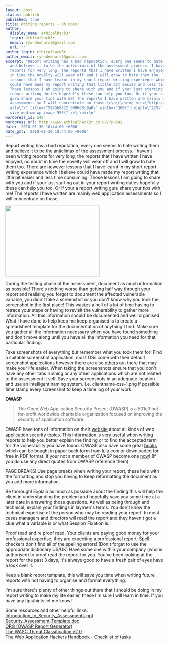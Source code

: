 ```yaml
---
layout: post
status: publish
published: true
title: Writing reports - Oh noes!
author:
  display_name: ethicalhack3r
  login: ethicalhack3r
  email: ryandewhurst@gmail.com
  url: ''
author_login: ethicalhack3r
author_email: ryandewhurst@gmail.com
excerpt: "Report writing has a bad reputation, every one seems to hate writing them
  and believe it to be the anticlimax of the assessment process. I haven't been writing
  reports for very long, the reports that I have written I have enjoyed, no doubt
  in time the novelty will wear off and I will grow to hate them too. There are however
  lessons that I have learnt in my short report writing experience which I believe
  could have made my report writing that little bit easier and less time consuming.
  Those lessons I am going to share with you and if your just starting out in your
  report writing duties hopefully these can help you too. Or if your a report writing
  guru share your tips with me! The reports I have written are mainly web application
  assessments so I will concentrate on those.\r\n\r\n<img src=\"http://www.ethicalhack3r.co.uk/wp-content/uploads/2010/01/524568722_609668d9a0-300x225.jpg\"
  alt=\"\" title=\"524568722_609668d9a0\" width=\"300\" height=\"225\" class=\"alignnone
  size-medium wp-image-555\" />\r\n\r\n"
wordpress_id: 542
wordpress_url: http://www.ethicalhack3r.co.uk/?p=542
date: '2010-01-30 18:44:06 +0000'
date_gmt: '2010-01-30 18:44:06 +0000'
---
```

<p>Report writing has a bad reputation, every one seems to hate writing them and believe it to be the anticlimax of the assessment process. I haven't been writing reports for very long, the reports that I have written I have enjoyed, no doubt in time the novelty will wear off and I will grow to hate them too. There are however lessons that I have learnt in my short report writing experience which I believe could have made my report writing that little bit easier and less time consuming. Those lessons I am going to share with you and if your just starting out in your report writing duties hopefully these can help you too. Or if your a report writing guru share your tips with me! The reports I have written are mainly web application assessments so I will concentrate on those.</p>
<p><img src="http://www.ethicalhack3r.co.uk/wp-content/uploads/2010/01/524568722_609668d9a0-300x225.jpg" alt="" title="524568722_609668d9a0" width="300" height="225" class="alignnone size-medium wp-image-555" /></p>
<p><a id="more"></a><a id="more-542"></a></p>
<p>During the testing phase of the assessment, document as much information as possible! There's nothing worse than getting half way through your report and realising you forgot to document the affected vulnerable variable, you didn't take a screenshot or you don't know why you took the screenshot in the first place! This wastes a hell of a lot of time having to retrace your steps or having to revisit the vulnerability to gather more information. All this information should be documented and well organised. What I have done to help keep me keep organised is to create a spreadsheet template for the documentation of anything I find. Make sure you gather all the information necessary when you have found something and don't move along until you have all the information you need for that particular finding.</p>
<p>Take screenshots of everything but remember what you took them for! Find a suitable screenshot application, most OSs come with their default screenshot applications however there are also <a href="http://www.screenstamp.co.uk"  target="_blank">others</a> out there that may make your life easier. When taking the screenshots ensure that you don't have any other tabs running or any other applications which are not related to the assessment it self. Save your screenshots in an adequate location and use an intelligent naming system. i.e. clientname-xss-1.png If possible time stamp every screenshot to keep a time log of your work.</p>
<p><strong>OWASP</strong></p>
<blockquote><p>The Open Web Application Security Project (OWASP) is a 501c3 not-for-profit worldwide charitable organization focused on improving the security of application software.</p></blockquote>
<p>OWASP have tons of information on their <a href="http://www.owasp.org/index.php/Main_Page" target="_blank">website</a> about all kinds of web application security topics. This information is very useful when writing reports to help you better explain the finding or to find the accepted term for the vulnerability you have found. OWASP also have some great <a href="http://stores.lulu.com/owasp" target="_blank">books</a> which can be bought in paper back form from lulu.com or downloaded for free in PDF format. If your not a member of OWASP become one <a href="http://www.owasp.org/index.php/Membership" target="_blank">now</a>! (If you do use any direct quotes from OWASP reference them)</p>
<p>PAGE BREAKS! Use page breaks when writing your report, these help with the formatting and stop you having to keep reformatting the document as you add more information.</p>
<p>Be thorough! Explain as much as possible about the finding this will help the client in understanding the problem and hopefully save you some time at a later date in answering those questions. As well as being through and technical, explain your findings in laymen's terms. You don't know the technical expertise of the person who may be reading your report. In most cases managers and directors will read the report and they haven't got a clue what a variable is or what Session Fixation is.</p>
<p>Proof read and re proof read. Your clients are paying good money for your professional expertise, they are expecting a professional report. Spell checkers don't find all of the spelling errors! (Don't forget to use the appropriate dictionary US/UK) Have some one within your company (who is authorised) to proof read the report for you. You've been looking at the report for the past 3 days, it's always good to have a fresh pair of eyes have a look over it.</p>
<p>Keep a blank report template, this will save you time when writing future reports with not having to organise and format everything.</p>
<p>I'm sure there's plenty of other things out there that I should be doing in my report writing to make my life easier, these I'm sure I will learn in time. If you have any tips/hints let me know!</p>
<p>Some resources and other helpful links:<br />
<a href="http://homes.cerias.purdue.edu/~kaw/class/bsu/Introduction_to_Security_Assessments.ppt" target="_blank">Introduction_to_Security_Assessments.ppt</a><br />
<a href="http://homes.cerias.purdue.edu/~kaw/class/bsu/Security_Assessment_Template.doc" target="_blank">Security_Assessment_Template.doc</a><br />
<a href="http://www.owasp.org/index.php/Owasp_Report_Generator" target="_blank">ORG (OWASP Report Generator)</a><br />
<a href="http://projects.webappsec.org/Threat-Classification" target="_blank">The WASC Threat Classification v2.0</a><br />
<a href="http://portswigger.net/wahh/tasks.html" target="_blank">The Web Application Hackers Handbook - Checklist of tasks</a></p>
